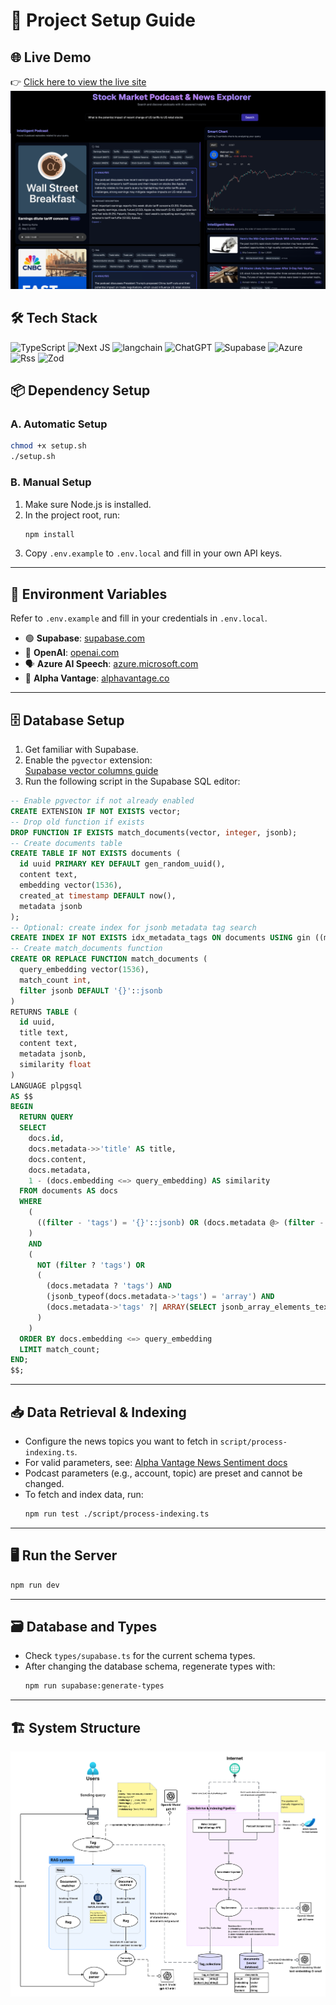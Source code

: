 # 🚀 Project Setup Guide

## 🌐 Live Demo
👉 [Click here to view the live site](https://comp5425-project.vercel.app)
![demo](./assets/demo-screenshot.png)

## 🛠️ Tech Stack
![TypeScript](https://img.shields.io/badge/typescript-%23007ACC.svg?style=for-the-badge&logo=typescript&logoColor=white)
![Next JS](https://img.shields.io/badge/Next-black?style=for-the-badge&logo=next.js&logoColor=white)
![langchain](https://img.shields.io/badge/langchain-1C3C3C?style=for-the-badge&logo=langchain&logoColor=white)
![ChatGPT](https://img.shields.io/badge/chatGPT-74aa9c?style=for-the-badge&logo=openai&logoColor=white)
![Supabase](https://img.shields.io/badge/Supabase-3ECF8E?style=for-the-badge&logo=supabase&logoColor=white)
![Azure](https://img.shields.io/badge/azure-%230072C6.svg?style=for-the-badge&logo=microsoftazure&logoColor=white)
![Rss](https://img.shields.io/badge/rss-F88900?style=for-the-badge&logo=rss&logoColor=white)
![Zod](https://img.shields.io/badge/zod-%233068b7.svg?style=for-the-badge&logo=zod&logoColor=white)

## 📦 Dependency Setup

### A. Automatic Setup

```bash
chmod +x setup.sh
./setup.sh
```

### B. Manual Setup

1. Make sure Node.js is installed.
2. In the project root, run:
   ```bash
   npm install
   ```
3. Copy `.env.example` to `.env.local` and fill in your own API keys.

---

## 🔑 Environment Variables

Refer to `.env.example` and fill in your credentials in `.env.local`.

- 🟢 **Supabase**: [supabase.com](https://supabase.com/)
- 🤖 **OpenAI**: [openai.com](https://platform.openai.com/docs/overview)
- 🗣️ **Azure AI Speech**: [azure.microsoft.com](https://azure.microsoft.com/en-us/products/ai-services/ai-speech)
- 📰 **Alpha Vantage**: [alphavantage.co](https://www.alphavantage.co/support/#api-key)

---

## 🗄️ Database Setup

1. Get familiar with Supabase.
2. Enable the `pgvector` extension:  
   [Supabase vector columns guide](https://supabase.com/docs/guides/ai/vector-columns?queryGroups=database-method&database-method=dashboard)
3. Run the following script in the Supabase SQL editor:

```sql
-- Enable pgvector if not already enabled
CREATE EXTENSION IF NOT EXISTS vector;
-- Drop old function if exists
DROP FUNCTION IF EXISTS match_documents(vector, integer, jsonb);
-- Create documents table
CREATE TABLE IF NOT EXISTS documents (
  id uuid PRIMARY KEY DEFAULT gen_random_uuid(),
  content text,
  embedding vector(1536),
  created_at timestamp DEFAULT now(),
  metadata jsonb
);
-- Optional: create index for jsonb metadata tag search
CREATE INDEX IF NOT EXISTS idx_metadata_tags ON documents USING gin ((metadata->'tags'));
-- Create match_documents function
CREATE OR REPLACE FUNCTION match_documents (
  query_embedding vector(1536),
  match_count int,
  filter jsonb DEFAULT '{}'::jsonb
)
RETURNS TABLE (
  id uuid,
  title text,
  content text,
  metadata jsonb,
  similarity float
)
LANGUAGE plpgsql
AS $$
BEGIN
  RETURN QUERY
  SELECT
    docs.id,
    docs.metadata->>'title' AS title,
    docs.content,
    docs.metadata,
    1 - (docs.embedding <=> query_embedding) AS similarity
  FROM documents AS docs
  WHERE
    (
      ((filter - 'tags') = '{}'::jsonb) OR (docs.metadata @> (filter - 'tags'))
    )
    AND
    (
      NOT (filter ? 'tags') OR 
      (
        (docs.metadata ? 'tags') AND
        (jsonb_typeof(docs.metadata->'tags') = 'array') AND
        (docs.metadata->'tags' ?| ARRAY(SELECT jsonb_array_elements_text(filter->'tags')))
      )
    )
  ORDER BY docs.embedding <=> query_embedding
  LIMIT match_count;
END;
$$;
```

---

## 📥 Data Retrieval & Indexing

- Configure the news topics you want to fetch in `script/process-indexing.ts`.
- For valid parameters, see: [Alpha Vantage News Sentiment docs](https://www.alphavantage.co/documentation/#news-sentiment)
- Podcast parameters (e.g., account, topic) are preset and cannot be changed.
- To fetch and index data, run:
  ```bash
  npm run test ./script/process-indexing.ts
  ```

---

## 🖥️ Run the Server

```bash
npm run dev
```

---

## 🗃️ Database and Types

- Check `types/supabase.ts` for the current schema types.
- After changing the database schema, regenerate types with:
  ```bash
  npm run supabase:generate-types
  ```

---

## 🏗️ System Structure

![diagram](./assets/comp5425-diagram.png)
